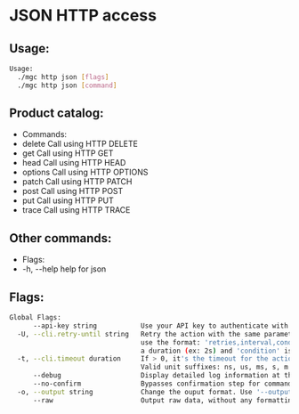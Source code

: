 # JSON HTTP access

## Usage:
```bash
Usage:
  ./mgc http json [flags]
  ./mgc http json [command]
```

## Product catalog:
- Commands:
- delete      Call using HTTP DELETE
- get         Call using HTTP GET
- head        Call using HTTP HEAD
- options     Call using HTTP OPTIONS
- patch       Call using HTTP PATCH
- post        Call using HTTP POST
- put         Call using HTTP PUT
- trace       Call using HTTP TRACE

## Other commands:
- Flags:
- -h, --help   help for json

## Flags:
```bash
Global Flags:
      --api-key string           Use your API key to authenticate with the API
  -U, --cli.retry-until string   Retry the action with the same parameters until the given condition is met. The flag parameters
                                 use the format: 'retries,interval,condition', where 'retries' is a positive integer, 'interval' is
                                 a duration (ex: 2s) and 'condition' is a 'engine=value' pair such as "jsonpath=expression"
  -t, --cli.timeout duration     If > 0, it's the timeout for the action execution. It's specified as numbers and unit suffix.
                                 Valid unit suffixes: ns, us, ms, s, m and h. Examples: 300ms, 1m30s
      --debug                    Display detailed log information at the debug level
      --no-confirm               Bypasses confirmation step for commands that ask a confirmation from the user
  -o, --output string            Change the ouput format. Use '--output=help' to know more details. (default "yaml")
      --raw                      Output raw data, without any formatting or coloring
```

